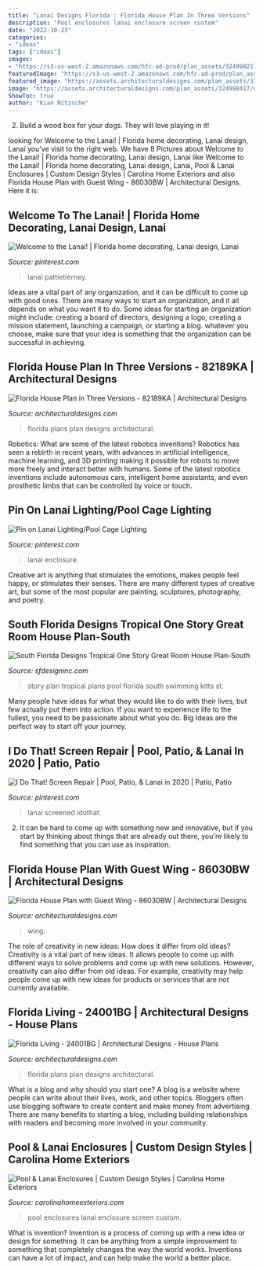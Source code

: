 ```yaml
---
title: "Lanai Designs Florida : Florida House Plan In Three Versions"
description: "Pool enclosures lanai enclosure screen custom"
date: "2022-10-23"
categories:
- "ideas"
tags: ["ideas"]
images:
- "https://s3-us-west-2.amazonaws.com/hfc-ad-prod/plan_assets/324990217/original/86030BW_f1_1462380274_1479216678.jpg?1506334215"
featuredImage: "https://s3-us-west-2.amazonaws.com/hfc-ad-prod/plan_assets/324990217/original/86030BW_f1_1462380274_1479216678.jpg?1506334215"
featured_image: "https://assets.architecturaldesigns.com/plan_assets/324990417/original/82189ka_1467050472_1479218598.jpg?1506334930"
image: "https://assets.architecturaldesigns.com/plan_assets/324990417/original/82189ka_1467050472_1479218598.jpg?1506334930"
ShowToc: true
author: "Kian Nitzsche"
---
```



2. Build a wood box for your dogs. They will love playing in it!

	

		
looking for Welcome to the Lanai! | Florida home decorating, Lanai design, Lanai you've visit to the right web. We have 8 Pictures about Welcome to the Lanai! | Florida home decorating, Lanai design, Lanai like Welcome to the Lanai! | Florida home decorating, Lanai design, Lanai, Pool &amp; Lanai Enclosures | Custom Design Styles | Carolina Home Exteriors and also Florida House Plan with Guest Wing - 86030BW | Architectural Designs. Here it is:
		
    
## Welcome To The Lanai! | Florida Home Decorating, Lanai Design, Lanai

<img loading=lazy src="https://i.pinimg.com/originals/60/e8/dc/60e8dce7cdb1e17c80725250bb6d349b.jpg" onerror="this.onerror=null;this.src='https://tse2.mm.bing.net/th?id=OIP.asOY7dBmWfe9uJame6ifYwHaJ4&amp;pid=15.1';" alt="Welcome to the Lanai! | Florida home decorating, Lanai design, Lanai">

_Source: pinterest.com_

>lanai pattietierney. 

	

Ideas are a vital part of any organization, and it can be difficult to come up with good ones. There are many ways to start an organization, and it all depends on what you want it to do. Some ideas for starting an organization might include: creating a board of directors, designing a logo, creating a mission statement, launching a campaign, or starting a blog. whatever you choose, make sure that your idea is something that the organization can be successful in achieving.

    
## Florida House Plan In Three Versions - 82189KA | Architectural Designs

<img loading=lazy src="https://assets.architecturaldesigns.com/plan_assets/324990417/original/82189ka_1467050472_1479218598.jpg?1506334930" onerror="this.onerror=null;this.src='https://tse3.mm.bing.net/th?id=OIP.ZeYUYq5S95Ai6w8d4NRwywHaEW&amp;pid=15.1';" alt="Florida House Plan in Three Versions - 82189KA | Architectural Designs">

_Source: architecturaldesigns.com_

>florida plans plan designs architectural. 

	

Robotics: What are some of the latest robotics inventions?
Robotics has seen a rebirth in recent years, with advances in artificial intelligence, machine learning, and 3D printing making it possible for robots to move more freely and interact better with humans. Some of the latest robotics inventions include autonomous cars, intelligent home assistants, and even prosthetic limbs that can be controlled by voice or touch.

    
## Pin On Lanai Lighting/Pool Cage Lighting

<img loading=lazy src="https://i.pinimg.com/736x/ef/f2/4a/eff24ae759a1fb48ab3fdb6933ea216f.jpg" onerror="this.onerror=null;this.src='https://tse3.mm.bing.net/th?id=OIP.F5g5w-kb8qUECKI2JDgp8gHaD0&amp;pid=15.1';" alt="Pin on Lanai Lighting/Pool Cage Lighting">

_Source: pinterest.com_

>lanai enclosure. 

	

Creative art is anything that stimulates the emotions, makes people feel happy, or stimulates their senses. There are many different types of creative art, but some of the most popular are painting, sculptures, photography, and poetry.

    
## South Florida Designs Tropical One Story Great Room House Plan-South

<img loading=lazy src="https://sfdesigninc.com/wp-content/uploads/St.-Kitts-2-zoom.jpg" onerror="this.onerror=null;this.src='https://tse4.mm.bing.net/th?id=OIP.yD_qP1DcUaPBWfwqfiKWkgHaKP&amp;pid=15.1';" alt="South Florida Designs Tropical One Story Great Room House Plan-South">

_Source: sfdesigninc.com_

>story plan tropical plans pool florida south swimming kitts st. 

	

Many people have ideas for what they would like to do with their lives, but few actually put them into action. If you want to experience life to the fullest, you need to be passionate about what you do. Big Ideas are the perfect way to start off your journey.

    
## I Do That! Screen Repair | Pool, Patio, &amp; Lanai In 2020 | Patio, Patio

<img loading=lazy src="https://i.pinimg.com/736x/27/14/1d/27141decc332bcd2b48555d544f48287--patio.jpg" onerror="this.onerror=null;this.src='https://tse2.mm.bing.net/th?id=OIP.0DaRkidsy2cK4gox1A7lIgHaEK&amp;pid=15.1';" alt="I Do That! Screen Repair | Pool, Patio, &amp; Lanai in 2020 | Patio, Patio">

_Source: pinterest.com_

>lanai screened idothat. 

	

2. It can be hard to come up with something new and innovative, but if you start by thinking about things that are already out there, you're likely to find something that you can use as inspiration. 

    
## Florida House Plan With Guest Wing - 86030BW | Architectural Designs

<img loading=lazy src="https://s3-us-west-2.amazonaws.com/hfc-ad-prod/plan_assets/324990217/original/86030BW_f1_1462380274_1479216678.jpg?1506334215" onerror="this.onerror=null;this.src='https://tse3.mm.bing.net/th?id=OIP.ohztyxgo2O5SsFfEu2c27AHaNE&amp;pid=15.1';" alt="Florida House Plan with Guest Wing - 86030BW | Architectural Designs">

_Source: architecturaldesigns.com_

>wing. 

	

The role of creativity in new ideas: How does it differ from old ideas?
Creativity is a vital part of new ideas. It allows people to come up with different ways to solve problems and come up with new solutions. However, creativity can also differ from old ideas. For example, creativity may help people come up with new ideas for products or services that are not currently available.

    
## Florida Living - 24001BG | Architectural Designs - House Plans

<img loading=lazy src="https://assets.architecturaldesigns.com/plan_assets/24001/original/24001bg_1496349283.jpg?1506337145" onerror="this.onerror=null;this.src='https://tse4.mm.bing.net/th?id=OIP.0pnEUGRuvG6YnROkVtIwvAHaFd&amp;pid=15.1';" alt="Florida Living - 24001BG | Architectural Designs - House Plans">

_Source: architecturaldesigns.com_

>florida plans plan designs architectural. 

	

What is a blog and why should you start one?
A blog is a website where people can write about their lives, work, and other topics. Bloggers often use blogging software to create content and make money from advertising. There are many benefits to starting a blog, including building relationships with readers and becoming more involved in your community.

    
## Pool &amp; Lanai Enclosures | Custom Design Styles | Carolina Home Exteriors

<img loading=lazy src="https://s3.amazonaws.com/media.carolinahomeexteriors.com/wp-content/uploads/2017/07/Pool-Enclosure-1-600x400.jpg" onerror="this.onerror=null;this.src='https://tse1.mm.bing.net/th?id=OIP.oQ3zjJHjvcWfXkSUWRykrwHaE8&amp;pid=15.1';" alt="Pool &amp; Lanai Enclosures | Custom Design Styles | Carolina Home Exteriors">

_Source: carolinahomeexteriors.com_

>pool enclosures lanai enclosure screen custom. 

	

What is invention?
Invention is a process of coming up with a new idea or design for something. It can be anything from a simple improvement to something that completely changes the way the world works. Inventions can have a lot of impact, and can help make the world a better place.

